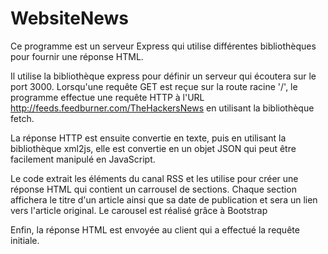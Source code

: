 # WebsiteNews

Ce programme est un serveur Express qui utilise différentes bibliothèques pour fournir une réponse HTML.

Il utilise la bibliothèque express pour définir un serveur qui écoutera sur le port 3000. Lorsqu'une requête GET est reçue sur la route racine '/', le programme effectue une requête HTTP à l'URL http://feeds.feedburner.com/TheHackersNews en utilisant la bibliothèque fetch.

La réponse HTTP est ensuite convertie en texte, puis en utilisant la bibliothèque xml2js, elle est convertie en un objet JSON qui peut être facilement manipulé en JavaScript.

Le code extrait les éléments du canal RSS et les utilise pour créer une réponse HTML qui contient un carrousel de sections. Chaque section affichera le titre d'un article ainsi que sa date de publication et sera un lien vers l'article original. Le carousel est réalisé grâce à Bootstrap

Enfin, la réponse HTML est envoyée au client qui a effectué la requête initiale.
